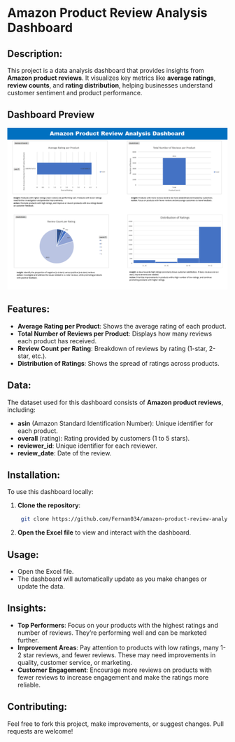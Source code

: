 # Amazon Product Review Analysis Dashboard

## Description:
This project is a data analysis dashboard that provides insights from **Amazon product reviews**. It visualizes key metrics like **average ratings**, **review counts**, and **rating distribution**, helping businesses understand customer sentiment and product performance.

## **Dashboard Preview**
![Amazon Product Review Dashboard](https://github.com/Fernan034/amazon-product-review-analysis/blob/main/Screenshot%202025-04-11%20130227.png?raw=true)

## Features:
- **Average Rating per Product**: Shows the average rating of each product.
- **Total Number of Reviews per Product**: Displays how many reviews each product has received.
- **Review Count per Rating**: Breakdown of reviews by rating (1-star, 2-star, etc.).
- **Distribution of Ratings**: Shows the spread of ratings across products.

## Data:
The dataset used for this dashboard consists of **Amazon product reviews**, including:
- **asin** (Amazon Standard Identification Number): Unique identifier for each product.
- **overall** (rating): Rating provided by customers (1 to 5 stars).
- **reviewer_id**: Unique identifier for each reviewer.
- **review_date**: Date of the review.

## Installation:
To use this dashboard locally:

1. **Clone the repository**:
    ```bash
     git clone https://github.com/Fernan034/amazon-product-review-analysis.git
    ```

2. **Open the Excel file** to view and interact with the dashboard.

## Usage:
- Open the Excel file.
- The dashboard will automatically update as you make changes or update the data.

## Insights:
- **Top Performers**: Focus on your products with the highest ratings and number of reviews. They’re performing well and can be marketed further.
- **Improvement Areas**: Pay attention to products with low ratings, many 1-2 star reviews, and fewer reviews. These may need improvements in quality, customer service, or marketing.
- **Customer Engagement**: Encourage more reviews on products with fewer reviews to increase engagement and make the ratings more reliable.

## Contributing:
Feel free to fork this project, make improvements, or suggest changes. Pull requests are welcome!


